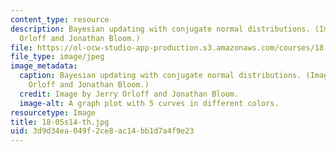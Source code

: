 ```yaml
---
content_type: resource
description: Bayesian updating with conjugate normal distributions. (Image by Jerry
  Orloff and Jonathan Bloom.)
file: https://ol-ocw-studio-app-production.s3.amazonaws.com/courses/18-05-introduction-to-probability-and-statistics-spring-2014/3d9d34ea049f2ce8ac14bb1d7a4f9e23_18-05s14-th.jpg
file_type: image/jpeg
image_metadata:
  caption: Bayesian updating with conjugate normal distributions. (Image by Jerry
    Orloff and Jonathan Bloom.)
  credit: Image by Jerry Orloff and Jonathan Bloom.
  image-alt: A graph plot with 5 curves in different colors.
resourcetype: Image
title: 18-05s14-th.jpg
uid: 3d9d34ea-049f-2ce8-ac14-bb1d7a4f9e23
---
```

